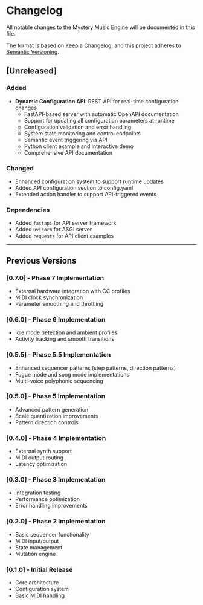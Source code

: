 # Changelog

All notable changes to the Mystery Music Engine will be documented in this file.

The format is based on [Keep a Changelog](https://keepachangelog.com/en/1.0.0/),
and this project adheres to [Semantic Versioning](https://semver.org/spec/v2.0.0.html).

## [Unreleased]

### Added
- **Dynamic Configuration API**: REST API for real-time configuration changes
  - FastAPI-based server with automatic OpenAPI documentation
  - Support for updating all configuration parameters at runtime
  - Configuration validation and error handling
  - System state monitoring and control endpoints
  - Semantic event triggering via API
  - Python client example and interactive demo
  - Comprehensive API documentation

### Changed
- Enhanced configuration system to support runtime updates
- Added API configuration section to config.yaml
- Extended action handler to support API-triggered events

### Dependencies
- Added `fastapi` for API server framework
- Added `uvicorn` for ASGI server
- Added `requests` for API client examples

---

## Previous Versions

### [0.7.0] - Phase 7 Implementation
- External hardware integration with CC profiles
- MIDI clock synchronization
- Parameter smoothing and throttling

### [0.6.0] - Phase 6 Implementation  
- Idle mode detection and ambient profiles
- Activity tracking and smooth transitions

### [0.5.5] - Phase 5.5 Implementation
- Enhanced sequencer patterns (step patterns, direction patterns)
- Fugue mode and song mode implementations
- Multi-voice polyphonic sequencing

### [0.5.0] - Phase 5 Implementation
- Advanced pattern generation
- Scale quantization improvements
- Pattern direction controls

### [0.4.0] - Phase 4 Implementation
- External synth support
- MIDI output routing
- Latency optimization

### [0.3.0] - Phase 3 Implementation
- Integration testing
- Performance optimization
- Error handling improvements

### [0.2.0] - Phase 2 Implementation
- Basic sequencer functionality
- MIDI input/output
- State management
- Mutation engine

### [0.1.0] - Initial Release
- Core architecture
- Configuration system
- Basic MIDI handling